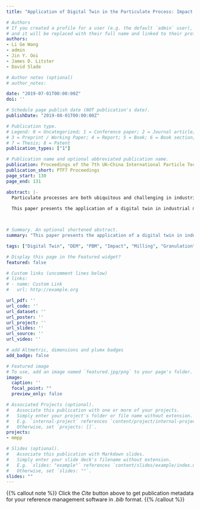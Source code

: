 ```yaml
---
title: "Application of Digital Twin in the Particulate Process: Impact Pin Mill and Twin Screw Granulation"

# Authors
# If you created a profile for a user (e.g. the default `admin` user), write the username (folder name) here 
# and it will be replaced with their full name and linked to their profile.
authors:
- Li Ge Wang
- admin
- Jin Y. Ooi
- James D. Litster
- David Slade

# Author notes (optional)
# author_notes:

date: "2019-07-01T00:00:00Z"
doi: ''

# Schedule page publish date (NOT publication's date).
publishDate: "2019-08-01T00:00:00Z"

# Publication type.
# Legend: 0 = Uncategorized; 1 = Conference paper; 2 = Journal article;
# 3 = Preprint / Working Paper; 4 = Report; 5 = Book; 6 = Book section;
# 7 = Thesis; 8 = Patent
publication_types: ["1"]

# Publication name and optional abbreviated publication name.
publication: Proceedings of the 7th UK–China International Particle Technology Forum
publication_short: PTF7 Proceedings
page_start: 130
page_end: 131

abstract: |-
  Particulate processes are both ubiquitous and challenging in industrial manufacturing. However, many particulate processes such as milling or granulation remain poorly understood because of the complexity of any typical particulate system. The application of a digital twin is becoming increasingly popular as a powerful means to gain insight into the mechanics of a process and implement digital design of particulate process. 
  
  This paper presents the application of a digital twin in industrial manufacturing with an impact pin mill and twin screw granulator (TSG) as exemplar studies. Mechanistic model-based approaches are developed and implemented for the abovementioned case studies. For example, a new particle breakage model subject to impact loading pertaining to the impact pin mill was developed, which enables the contribution of the normal and tangential velocity components to be rationalised. As for the twin screw granulation, a hybrid coupled model with DEM (Discrete Element Method) and PBM (Population Balance Model) is proposed with a new breakage kernel developed for the TSG. The application of digital twin is hoped to facilitate the improved understanding of particulate process and help transit from digital design to digital operation.



# Summary. An optional shortened abstract.
summary: "This paper presents the application of a digital twin in industrial manufacturing with an impact pin mill and  twin  screw  granulator  as  exemplar  studies. A  new  particle  breakage  model  subject  to  impact loading pertaining to the impact pin mill was developed, which enables the contribution of the normal and tangential velocity components to be rationalised. In the twin screw granulation, a coupled model with DEM and PBM is proposed with a new breakage kernel developed for the TSG. The application of digital twin is hoped to facilitate the understanding of particulate process and help transit from digital design to digital operation."

tags: ["Digital Twin", "DEM", "PBM", "Impact", "Milling", "Granulation", "Twin Screw Granulation"]

# Display this page in the Featured widget?
featured: false

# Custom links (uncomment lines below)
# links:
# - name: Custom Link
#   url: http://example.org

url_pdf: ''
url_code: ''
url_dataset: ''
url_poster: ''
url_project: ''
url_slides: ''
url_source: ''
url_video: ''

# add Altmetric, dimensions and plumx badges
add_badge: false

# Featured image
# To use, add an image named `featured.jpg/png` to your page's folder. 
image:
  caption: ''
  focal_point: ""
  preview_only: false

# Associated Projects (optional).
#   Associate this publication with one or more of your projects.
#   Simply enter your project's folder or file name without extension.
#   E.g. `internal-project` references `content/project/internal-project/index.md`.
#   Otherwise, set `projects: []`.
projects:
- mmpp

# Slides (optional).
#   Associate this publication with Markdown slides.
#   Simply enter your slide deck's filename without extension.
#   E.g. `slides: "example"` references `content/slides/example/index.md`.
#   Otherwise, set `slides: ""`.
slides: ""
---
```


{{% callout note %}}
Click the *Cite* button above to get publication metadata for your reference management software in *.bib* format.
{{% /callout %}}
